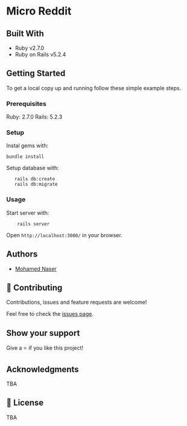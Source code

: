 # Micro Reddit 

## Built With

- Ruby v2.7.0
- Ruby on Rails v5.2.4

## Getting Started

To get a local copy up and running follow these simple example steps.

### Prerequisites

Ruby: 2.7.0
Rails: 5.2.3

### Setup

Instal gems with:

```
bundle install
```

Setup database with:

```
   rails db:create
   rails db:migrate
```


### Usage

Start server with:

```
    rails server
```

Open `http://localhost:3000/` in your browser.

## Authors

- [Mohamed Naser](https://www.linkedin.com/in/mohamednaseramein/)


## 🤝 Contributing

Contributions, issues and feature requests are welcome!

Feel free to check the [issues page](issues/).

## Show your support

Give a ⭐️ if you like this project!

## Acknowledgments

TBA

## 📝 License

TBA
